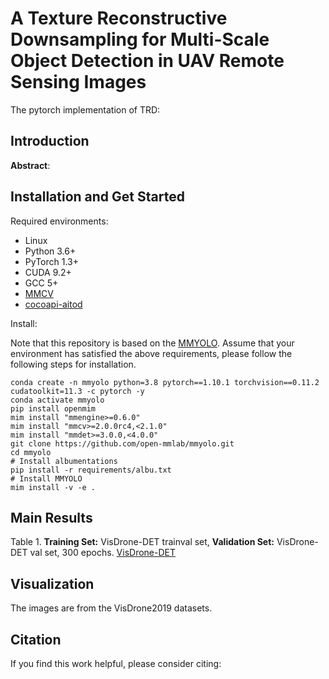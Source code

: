 # A Texture Reconstructive Downsampling for Multi-Scale Object Detection in UAV Remote Sensing Images
The pytorch implementation of TRD: 
## Introduction

**Abstract**:



## Installation and Get Started

Required environments:
* Linux
* Python 3.6+
* PyTorch 1.3+
* CUDA 9.2+
* GCC 5+
* [MMCV](https://mmcv.readthedocs.io/en/latest/#installation)
* [cocoapi-aitod](https://github.com/jwwangchn/cocoapi-aitod)


Install:

Note that this repository is based on the [MMYOLO]([https://github.com/open-mmlab/mmdetection](https://github.com/open-mmlab/mmyolo)). Assume that your environment has satisfied the above requirements, please follow the following steps for installation.

```shell script
conda create -n mmyolo python=3.8 pytorch==1.10.1 torchvision==0.11.2 cudatoolkit=11.3 -c pytorch -y
conda activate mmyolo
pip install openmim
mim install "mmengine>=0.6.0"
mim install "mmcv>=2.0.0rc4,<2.1.0"
mim install "mmdet>=3.0.0,<4.0.0"
git clone https://github.com/open-mmlab/mmyolo.git
cd mmyolo
# Install albumentations
pip install -r requirements/albu.txt
# Install MMYOLO
mim install -v -e .
```
## Main Results
Table 1. **Training Set:** VisDrone-DET trainval set, **Validation Set:** VisDrone-DET val set, 300 epochs. [VisDrone-DET]([https://github.com/jwwangchn/AI-TOD](https://github.com/VisDrone/VisDrone-Dataset))

## Visualization
The images are from the VisDrone2019 datasets. 

## Citation
If you find this work helpful, please consider citing:



